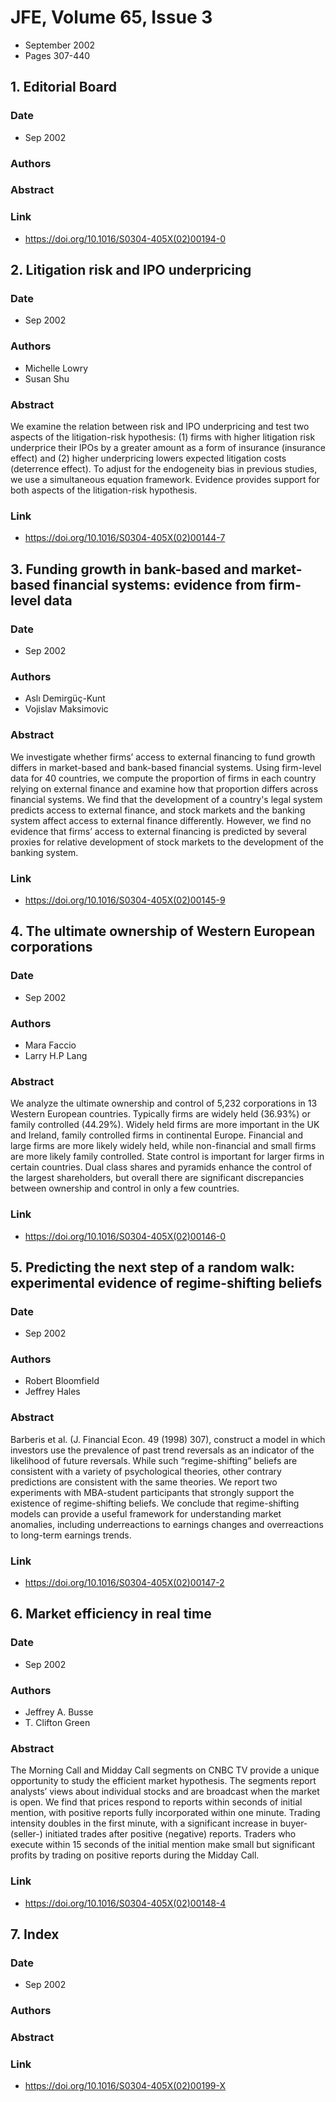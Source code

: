 # JFE, Volume 65, Issue 3
- September 2002
- Pages 307-440

## 1. Editorial Board
### Date
- Sep 2002
### Authors
### Abstract

### Link
- https://doi.org/10.1016/S0304-405X(02)00194-0

## 2. Litigation risk and IPO underpricing
### Date
- Sep 2002
### Authors
- Michelle Lowry
- Susan Shu
### Abstract
We examine the relation between risk and IPO underpricing and test two aspects of the litigation-risk hypothesis: (1) firms with higher litigation risk underprice their IPOs by a greater amount as a form of insurance (insurance effect) and (2) higher underpricing lowers expected litigation costs (deterrence effect). To adjust for the endogeneity bias in previous studies, we use a simultaneous equation framework. Evidence provides support for both aspects of the litigation-risk hypothesis.
### Link
- https://doi.org/10.1016/S0304-405X(02)00144-7

## 3. Funding growth in bank-based and market-based financial systems: evidence from firm-level data
### Date
- Sep 2002
### Authors
- Aslı Demirgüç-Kunt
- Vojislav Maksimovic
### Abstract
We investigate whether firms’ access to external financing to fund growth differs in market-based and bank-based financial systems. Using firm-level data for 40 countries, we compute the proportion of firms in each country relying on external finance and examine how that proportion differs across financial systems. We find that the development of a country's legal system predicts access to external finance, and stock markets and the banking system affect access to external finance differently. However, we find no evidence that firms’ access to external financing is predicted by several proxies for relative development of stock markets to the development of the banking system.
### Link
- https://doi.org/10.1016/S0304-405X(02)00145-9

## 4. The ultimate ownership of Western European corporations
### Date
- Sep 2002
### Authors
- Mara Faccio
- Larry H.P Lang
### Abstract
We analyze the ultimate ownership and control of 5,232 corporations in 13 Western European countries. Typically firms are widely held (36.93%) or family controlled (44.29%). Widely held firms are more important in the UK and Ireland, family controlled firms in continental Europe. Financial and large firms are more likely widely held, while non-financial and small firms are more likely family controlled. State control is important for larger firms in certain countries. Dual class shares and pyramids enhance the control of the largest shareholders, but overall there are significant discrepancies between ownership and control in only a few countries.
### Link
- https://doi.org/10.1016/S0304-405X(02)00146-0

## 5. Predicting the next step of a random walk: experimental evidence of regime-shifting beliefs
### Date
- Sep 2002
### Authors
- Robert Bloomfield
- Jeffrey Hales
### Abstract
Barberis et al. (J. Financial Econ. 49 (1998) 307), construct a model in which investors use the prevalence of past trend reversals as an indicator of the likelihood of future reversals. While such “regime-shifting” beliefs are consistent with a variety of psychological theories, other contrary predictions are consistent with the same theories. We report two experiments with MBA-student participants that strongly support the existence of regime-shifting beliefs. We conclude that regime-shifting models can provide a useful framework for understanding market anomalies, including underreactions to earnings changes and overreactions to long-term earnings trends.
### Link
- https://doi.org/10.1016/S0304-405X(02)00147-2

## 6. Market efficiency in real time
### Date
- Sep 2002
### Authors
- Jeffrey A. Busse
- T. Clifton Green
### Abstract
The Morning Call and Midday Call segments on CNBC TV provide a unique opportunity to study the efficient market hypothesis. The segments report analysts’ views about individual stocks and are broadcast when the market is open. We find that prices respond to reports within seconds of initial mention, with positive reports fully incorporated within one minute. Trading intensity doubles in the first minute, with a significant increase in buyer- (seller-) initiated trades after positive (negative) reports. Traders who execute within 15 seconds of the initial mention make small but significant profits by trading on positive reports during the Midday Call.
### Link
- https://doi.org/10.1016/S0304-405X(02)00148-4

## 7. Index
### Date
- Sep 2002
### Authors
### Abstract

### Link
- https://doi.org/10.1016/S0304-405X(02)00199-X

